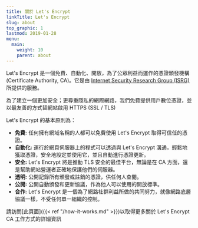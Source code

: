 ```yaml
---
title: 關於 Let's Encrypt
linkTitle: Let's Encrypt
slug: about
top_graphic: 1
lastmod: 2019-01-28
menu:
  main:
    weight: 10
    parent: about
---
```


Let's Encrypt 是一個免費、自動化、開放，為了公眾利益而運作的憑證頒發機構 (Certificate Authority, CA)。它是由 [Internet Security Research Group (ISRG)](https://www.abetterinternet.org/) 所提供的服務。

為了建立一個更加安全；更尊重隱私的網際網路，我們免費提供用戶數位憑證，並以最友善的方式替網站啟用 HTTPS (SSL / TLS) 

Let's Encrypt 的基本原則為：

* <strong>免費:</strong> 任何擁有網域名稱的人都可以免費使用 Let's Encrypt 取得可信任的憑證。
* <strong>自動化:</strong> 運行於網頁伺服器上的程式可以透過與 Let's Encrypt 溝通，輕鬆地獲取憑證，安全地設定並使用它，並且自動進行憑證更新。
* <strong>安全:</strong> Let's Encrypt 將是推動 TLS 安全的最佳平台，無論是在 CA 方面，還是幫助網站營運者正確地保護他們的伺服器。
* <strong>透明:</strong> 公開記錄所有頒發或註銷的憑證，供任何人查閱。
* <strong>公開:</strong> 公開自動頒發和更新協議，作為他人可以使用的開放標準。
* <strong>合作:</strong> Let's Encrypt 是一個為了網路社群利益所做的共同努力，就像網路底層協議一樣，不受任何單一組織的控制。

請訪問[此頁面]({{< ref "/how-it-works.md" >}})以取得更多關於 Let's Encrypt CA 工作方式的詳細資訊
